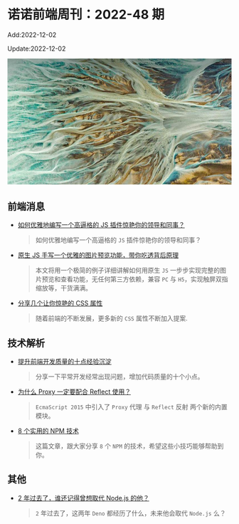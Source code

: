 <!--
 * @Description:
 * @Author: wangfuyuan
 * @Email: zoeblow@gmail.com
 * @Date: 2022-06-12 14:48:06
 * @LastEditors: wangfuyuan
 * @LastEditTime: 2022-12-02 14:22:24
 * @FilePath: \nuofe-weekly1\2022\weekly-48.md
-->

# 诺诺前端周刊：2022-48 期

Add:2022-12-02

Update:2022-12-02

![202248](../images/2022/202248.jpg)

## 前端消息

- [如何优雅地编写一个高逼格的 JS 插件惊艳你的领导和同事？](https://mp.weixin.qq.com/s/pVj4BeZ0raapK7YigNymXA)

  > 如何优雅地编写一个高逼格的 `JS` 插件惊艳你的领导和同事？

- [原生 JS 手写一个优雅的图片预览功能，带你吃透背后原理](https://mp.weixin.qq.com/s/GWiW26_hpzC7CAt0NGpmqw)

  > 本文将用一个极简的例子详细讲解如何用原生 `JS` 一步步实现完整的图片预览和查看功能，无任何第三方依赖，兼容 `PC` 与 `H5`，实现触屏双指缩放等，干货满满。

- [分享几个让你惊艳的 CSS 属性](https://juejin.cn/post/7155780555554947102)

  > 随着前端的不断发展，更多新的 `CSS` 属性不断加入提案.

## 技术解析

- [提升前端开发质量的十点经验沉淀](https://mp.weixin.qq.com/s/6i3oXMTf_-GDGLuSbB47gA)

  > 分享一下平常开发经常出现问题，增加代码质量的十个小点。

- [为什么 Proxy 一定要配合 Reflect 使用？](https://mp.weixin.qq.com/s/u3Fb4it8U9wRHdMa_k8Cew)

  > `EcmaScript 2015` 中引入了 `Proxy` 代理 与 `Reflect` 反射 两个新的内置模块。

- [8 个实用的 NPM 技术](https://mp.weixin.qq.com/s/oC_Jv0J1Zy95LaJr2BGNjg)

  > 这篇文章，跟大家分享 `8` 个 `NPM` 的技术，希望这些小技巧能够帮助到你。

## 其他

- [2 年过去了，谁还记得曾想取代 Node.js 的他？](https://mp.weixin.qq.com/s/DcZ7JkL759ENKvgosrpsOQ)

  > `2` 年过去了，这两年 `Deno` 都经历了什么，未来他会取代 `Node.js` 么？
